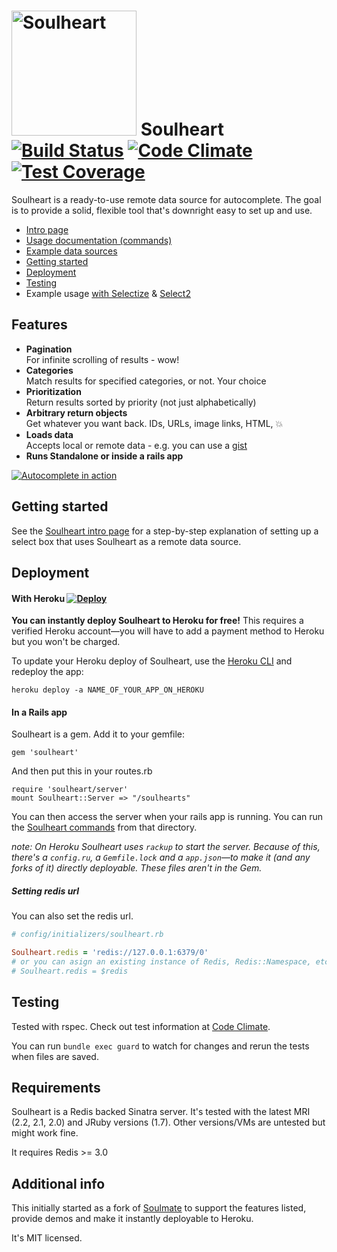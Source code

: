# <img src="https://raw.githubusercontent.com/sethherr/soulheart/master/examples/logo.png" alt="Soulheart" width="200"> Soulheart [![Build Status](https://travis-ci.org/sethherr/soulheart.svg)](https://travis-ci.org/sethherr/soulheart) [![Code Climate](https://codeclimate.com/github/sethherr/soulheart/badges/gpa.svg)](https://codeclimate.com/github/sethherr/soulheart) [![Test Coverage](https://codeclimate.com/github/sethherr/soulheart/badges/coverage.svg)](https://codeclimate.com/github/sethherr/soulheart/coverage)

Soulheart is a ready-to-use remote data source for autocomplete. The goal is to provide a solid, flexible tool that's downright easy to set up and use.

- [Intro page](https://sethherr.github.io/soulheart/)
- [Usage documentation (commands)](https://sethherr.github.io/soulheart/commands/)
- [Example data sources](https://github.com/sethherr/soulheart/tree/master/examples)
- [Getting started](#getting-started)
- [Deployment](#deployment)
- [Testing](#testing)
- Example usage [with Selectize](https://sethherr.github.io/soulheart/examples_selectize) & [Select2](https://sethherr.github.io/soulheart/examples_select2)


## Features

- **Pagination**
  <br>For infinite scrolling of results - wow!
- **Categories**
  <br>Match results for specified categories, or not. Your choice
- **Prioritization**
  <br>Return results sorted by priority (not just alphabetically)
- **Arbitrary return objects**
  <br>Get whatever you want back. IDs, URLs, image links, HTML, :boom:
- **Loads data**
  <br>Accepts local or remote data - e.g. you can use a [gist](https://github.com/sethherr/soulheart/blob/master/examples/manufacturers.tsv)
- **Runs Standalone or inside a rails app**

[![Autocomplete in action](https://github.com/sethherr/soulheart/raw/master/examples/screenshot.png)](https://sethherr.github.io/soulheart/)


## Getting started

See the [Soulheart intro page](https://sethherr.github.io/soulheart/) for a step-by-step explanation of setting up a select box that uses Soulheart as a remote data source.


## Deployment

#### With Heroku [![Deploy](https://www.herokucdn.com/deploy/button.png)](https://heroku.com/deploy)

**You can instantly deploy Soulheart to Heroku for free!** This requires a verified Heroku account&mdash;you will have to add a payment method to Heroku but you won't be charged.

To update your Heroku deploy of Soulheart, use the [Heroku CLI](https://devcenter.heroku.com/articles/heroku-command) and redeploy the app: 
  
    heroku deploy -a NAME_OF_YOUR_APP_ON_HEROKU
    

#### In a Rails app

Soulheart is a gem. Add it to your gemfile:

    gem 'soulheart'

And then put this in your routes.rb

    require 'soulheart/server'
    mount Soulheart::Server => "/soulhearts"

You can then access the server when your rails app is running. You can run the [Soulheart commands](https://sethherr.github.io/soulheart/commands/) from that directory.

*note: On Heroku Soulheart uses `rackup` to start the server. Because of this, there's a `config.ru`, a `Gemfile.lock` and a `app.json`&mdash;to make it (and any forks of it) directly deployable. These files aren't in the Gem.*

##### Setting redis url

You can also set the redis url. 

```ruby
# config/initializers/soulheart.rb

Soulheart.redis = 'redis://127.0.0.1:6379/0'
# or you can asign an existing instance of Redis, Redis::Namespace, etc.
# Soulheart.redis = $redis
```
## Testing

Tested with rspec. Check out test information at [Code Climate](https://codeclimate.com/github/sethherr/soulheart).

You can run `bundle exec guard` to watch for changes and rerun the tests when files are saved.


## Requirements

Soulheart is a Redis backed Sinatra server. It's tested with the latest MRI (2.2, 2.1, 2.0) and JRuby versions (1.7). Other versions/VMs are untested but might work fine.

It requires Redis >= 3.0

## Additional info

This initially started as a fork of [Soulmate](https://github.com/seatgeek/soulmate) to support the features listed, provide demos and make it instantly deployable to Heroku.

It's MIT licensed.